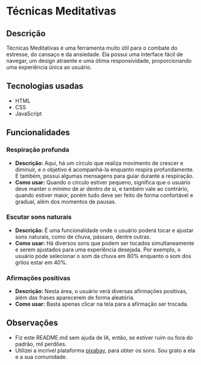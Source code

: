 # Técnicas Meditativas

## Descrição
Técnicas Meditativas é uma ferramenta muito útil para o combate do estresse, do cansaço e da ansiedade. Ela possui uma interface fácil de navegar, um design atraente e uma ótima responsividade, proporcionando uma experiência única ao usuário.

## Tecnologias usadas
- HTML
- CSS
- JavaScript

## Funcionalidades

### Respiração profunda
- **Descrição:** Aqui, há um círculo que realiza movimento de crescer e diminuir, e o objetivo é acompanhá-la enquanto respira profundamente. E também, possui algumas mensagens para guiar durante a respiração.
- **Como usar:** Quando o círculo estiver pequeno, significa que o usuário deve manter o mínimo de ar dentro de si, e também vale ao contrário, quando estiver maior, porém tudo deve ser feito de forma confortável e gradual, além dos momentos de pausas.

### Escutar sons naturais
- **Descrição:** É uma funcionalidade onde o usuário poderá tocar e ajustar sons naturais, como de chuva, pássaro, dentre outras.
- **Como usar:** Há diversos sons que podem ser tocados simultaneamente e serem ajustados para uma experiência desejada. Por exemplo, o usuário pode selecionar o som da chuva em 80% enquanto o som dos grilos estar em 40%.

### Afirmações positivas
- **Descrição:** Nesta área, o usuário verá diversas afirmações positivas, além das frases aparecerem de forma aleatória.
- **Como usar:** Basta apenas clicar na tela para a afirmação ser trocada.


## Observações
- Fiz este README.md sem ajuda de IA, então, se estiver ruim ou fora do padrão, mil perdões.
- Utilizei a incrível plataforma [pixabay](https://pixabay.com), para obter os sons. Sou grato a ela e a sua comunidade.